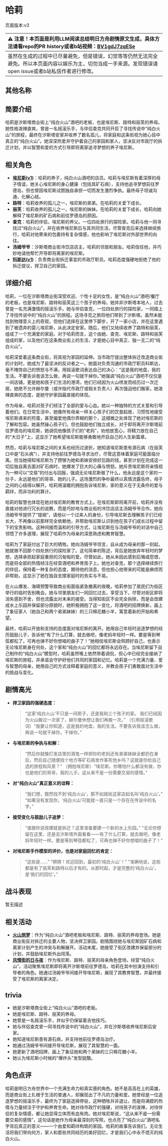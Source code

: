 # 哈莉
页面版本:v3
 

| :warning: 注意！本页面是利用LLM阅读总结明日方舟剧情原文生成，具体方法请看repo的PR history或者b站视频：[BV1gdJ7zqESe](https://www.bilibili.com/video/BV1gdJ7zqESe/)         |
|:----------------------------|
| 虽然在生成的过程中已尽量避免，但是错误，幻觉等等仍然无法完全避免。所以本页面内容以娱乐为主，切勿当成一手来源。发现错误请open issue或者b站私信作者进行修改。|



## 其他名称

## 简要介绍
哈莉是汐斯塔商业街上“纯白火山”酒吧的老板，也是埃尼斯、路特和丽芙的养母。她性格泼辣直爽，曾是一名摇滚乐手，与伴侣查克共同开启了寻找传说中“纯白火山”的旅程，最终在汐斯塔安家并收养了数名孤儿，将家庭和这条街视为她心目中真正的“纯白火山”。她深深热爱并守护着自己的家园和家人，坚决反对市政厅的拆迁计划，并以智慧和爱的方式引导即将离家追寻梦想的养子埃尼斯。
## 相关角色
-   **[埃尼斯](extended_char_ai_ni_si.md)([v1](../chars/extended_char_ai_ni_si.md))**：哈莉的养子，纯白火山酒吧的店员。哈莉与埃尼斯有着深厚的母子情谊，她关心埃尼斯的身心健康（包括其矿石病），支持他追寻梦想前往罗德岛，但也曾因埃尼斯试图独自承担一切而发生激烈争执。最终母子坦诚沟通，化解心结。
-   **路特**：哈莉收养的孤儿之一，埃尼斯的弟弟。在哈莉的关爱下成长。
-   **丽芙**：哈莉收养的孤儿之一，埃尼斯的妹妹。在哈莉的关爱下成长，哈莉向她解释了埃尼斯的矿石病和前往罗德岛的原因。
-   **查克**：哈莉的伴侣，埃尼斯的养父。一位四处旅行的探险家。哈莉与他一同寻找过“纯白火山”，并在收养埃尼斯后与其共同生活，尽管查克后来选择继续旅行，哈莉对他寄来的包裹持有复杂情感，他也影响了埃尼斯对外部世界的向往。
-   **汤姆爷爷**：汐斯塔商业街冷饮店店主，哈莉的邻居和朋友。哈莉信任他，并巧妙地请他帮忙开导即将离家的埃尼斯。
-   **[科斯达](extended_char_ke_si_da.md)([v1](../chars/extended_char_ke_si_da.md))**：负责商业街拆迁事宜的市政厅职员。哈莉态度强硬地拒绝了他的拆迁提议，捍卫自己的家园。
## 详细介绍
哈莉，一位在汐斯塔商业街深受欢迎、个性十足的女性，是“纯白火山”酒吧/餐厅的老板，也是埃尼斯、路特和丽芙这三个孩子的养母。她并非汐斯塔本地人，过去曾是一名充满激情的摇滚乐手。她与伴侣查克，一位四处旅行的探险家，一同踏上了寻找传说中的“纯白火山”的旅程。这场寻觅之旅将他们带到了汐斯塔。虽然未能找到物理意义上的奇观，但他们选择在这里停下脚步，开了一家小店，并在这里遇到了被遗弃的婴儿埃尼斯，从此决定安家。随后，他们又陆续收养了路特和丽芙，组成了一个充满爱的家庭。对于哈莉而言，这个由她、查克、埃尼斯、路特和丽芙组成的家，以及他们在这条商业街上的生活，才是她心目中真正、独一无二的“纯白火山”。

哈莉深爱着这条商业街，将其视为家园的延伸。当市政厅提出整体拆迁改造商业街的计划时，她成为了最坚决的反对者之一。她面对负责沟通的市政厅职员科斯达，毫不掩饰自己的愤怒与不满，用摇滚歌词表达自己的决心：“这是我的地盘，我的生活。不要告诉我该怎么做，再说一句就干掉你。”她强调“纯白火山”酒吧不仅仅是一间店铺，更是她和孩子们生活的港湾，他们已经因为火山喷发而经历过一次迁居，她绝不允许赫尔曼（或许指代市政厅或相关负责人）再次强迫他们搬家。她泼辣直爽的态度，是她守护家园最直接的体现。

作为母亲，哈莉对孩子们倾注了全部的爱与心血。她以一种独特的方式关爱和引导着他们。在日常生活中，她像所有母亲一样关心孩子们的饮食起居，习惯性地接受埃尼斯递来的煎蛋，甚至偏爱他偶尔弄糊的那个，这细微之处体现了她对埃尼斯的了解和包容。她虽然操心孩子们，但也鼓励他们独立成长，对于即将离开汐斯塔前往罗德岛的埃尼斯，她调侃他像孩子们的“老妈”，劝他放宽心，将精力放在自己的“大日子”上，这显示了她希望埃尼斯能够勇敢地开启自己的人生新篇章。

然而，哈莉与埃尼斯之间的关系也经历过波折。她知道埃尼斯患有源石病（在丽芙口中是“石头病”），并支持他前往罗德岛寻求治疗，尽管这意味着家庭可能面临分离。但当她得知埃尼斯为了攒够为她和弟妹安排好后路的钱，甚至计划在完成这一切后独自离去面对矿石病时，她爆发了巨大的心痛与愤怒。她斥责埃尼斯将亲情视为一种可以“交易”的付出与回报，强调无论埃尼斯做了什么，他永远是这个家的一份子，永远是他们的哥哥、她的儿子。这场激烈的争吵最终以真情流露告终，母子之间的心结得以解开。哈莉用温暖的拥抱告诉埃尼斯，家的意义在于无条件的爱与羁绊，而非功利的算计。

哈莉的智慧也体现在她对埃尼斯的教育方式上。在埃尼斯即将离开前，哈莉并没有直接对他进行冗长的说教，而是巧妙地与商业街的冷饮店店主汤姆爷爷合作。她向汤姆爷爷提供了“提纲”，请他以一个过来人的身份，引导埃尼斯去理解孩子们已经长大，不再像以前那样完全依赖他，并帮助埃尼斯认识到他在孩子们成长过程中留下的宝贵影响。这种间接而温和的引导方式，让埃尼斯在与汤姆爷爷的对话中自己领悟了许多道理，展现了哈莉作为母亲的深思熟虑和教育智慧。

哈莉为了家庭付出了巨大的牺牲。她向汤姆爷爷坦言，自从成为母亲的那一刻起，她就做不回那个四处旅行的探险家了。这句简单的陈述，背后是她放弃年轻时的梦想，选择承担起家庭重担的沉甸甸的爱。尽管如此，她从未因此感到后悔或怨恨，而是将全部的热情倾注在经营酒吧和养育孩子上。她也对查克，那个选择继续旅行的伴侣，保持着一种复杂的态度，期待他的消息，但也担心他带来的可能是麻烦而非帮助，这显示了她在独自支撑家庭时的务实与不易。

在火山爆发、海啸预警导致商业街面临紧急撤离的夜晚，哈莉参加了居民们为街区举行的临时告别晚会。她与邻里朋友们一同回忆过去，享受当下，尽管对街区即将消失感到不舍，但也流露出对未来的接受。当得知街区不会完全拆除，而是会改建成水上乐园并保留部分原貌时，她积极拥抱了这一变化，将酒吧的招牌换新，画上了象征家人（她自己和两个弟弟妹妹）的三只棉花糖小羊，寓意着新的开始和希望。

最终，哈莉以开放和支持的态度面对埃尼斯的离开。她用自己年轻时追逐梦想的经历鼓励儿子，告诉他“有了什么打算，就去做吧，像老妈年轻时一样。要是等到琴弦都松了，可再也弹不好你想唱的曲子了！”她相信埃尼斯会照顾好自己，也表示无论埃尼斯身在何处，这个家和“纯白火山”的回忆都将永远存在。当埃尼斯留下自己制作的“纯白火山”模型时，哈莉虽然嘴上依然带着调侃，但心中已经完全接纳了埃尼斯的旅程，并承诺会守护好他们共同的家园和记忆。哈莉是一个充满力量、爱与智慧的母亲，她用自己的方式诠释着家庭的意义，并教会孩子们勇敢面对生活中的挑战与变化。
## 剧情高光
*   **捍卫家园的强硬态度：**
    > “这家‘纯白火山’不只是一间房子，还是我和三个孩子的家。 我们已经因为火山搬过一次家了，赫尔曼休想让我们再搬一次。”
    > （引用摇滚歌词）“我要让你知道，这是我的地盘，我的生活。不要告诉我该怎么做，再说一句就干掉你，干掉你。”
*   **与埃尼斯的争执与和解：**
    > “然后你就像打发店里的酒鬼一样把你的老妈还有弟弟妹妹全都扔在身后，然后自己随便找个地方等矿石病发作客死他乡吗？这就是你给自己选的旅程和风景？”
    > （拥抱埃尼斯）“埃尼斯。你哪怕什么都没有做，你也是他们的哥哥，我的儿子。这从来不是一份需要交易的感情。”
*   **对“纯白火山”真正意义的诠释：**
    > “我们想，既然找不到‘纯白火山’，那不如就给这家店起名叫‘纯白火山’。”
    > “如果没有发现你，‘纯白火山’可能就一直只是一个存在在传说中的名字。”
*   **接受变化与鼓励儿子追梦：**
    > “谁跟你说改建就是拆迁？这里准备要建一个新的水上乐园。”
    > “无论你想留在这里，还是去汐斯塔外面看看——有了什么打算，就去做吧，像老妈年轻时一样。要是等到琴弦都松了，可再也弹不好你想唱的曲子了！”
*   **对埃尼斯手作模型的评价，也是对家庭回忆的肯定：**
    > “这些是......”
    > “锵锵！欢迎回到，最初的‘纯白火山’！”
    > “准确地说，这些都是有了丽芙和路特以后才有的。从那时起，才是完整的‘纯白火山’，是‘我们的回忆’。”
## 战斗表现
暂无描述
## 相关活动
-   **[火山旅梦](../stories/act27side.md)**：作为“纯白火山”酒吧老板和埃尼斯、路特、丽芙的养母登场。她是商业街反对拆迁的主要人物，坚决捍卫家园。剧情围绕她与埃尼斯因矿石病和离家计划产生的冲突与和解展开。活动末尾，她接受了街区改建并保留部分的计划，并鼓励埃尼斯外出闯荡。
-   **[风情街的日与夜](../stories/story_bryota_set_1.md)**：作为埃尼斯、路特、丽芙的母亲角色登场，经营“纯白火山”。活动聚焦埃尼斯即将离开汐斯塔前往罗德岛，哈莉在其中扮演支持和引导者的角色。她通过汤姆爷爷间接开导埃尼斯，展现了其教育智慧，并最终接受了埃尼斯的离家决定。
## trivia
*   她是汐斯塔商业街上“纯白火山”酒吧的老板。
*   她是埃尼斯、路特、丽芙的养母。
*   她曾是一名摇滚乐手，并似乎仍保留着吉他技巧。
*   她与伴侣查克曾一同寻找传说中的“纯白火山”，并在汐斯塔收养埃尼斯后安家。
*   她知道埃尼斯患有源石病，并支持他前往罗德岛治疗。
*   她通过汤姆爷爷间接开导埃尼斯，展现了其智慧的一面。
*   她更新了酒吧招牌，画上了象征她和两个弟妹的三只棉花糖小羊。
*   她认为埃尼斯小时候的“爆炸头”发型挺酷。
## 角色点评
哈莉是明日方舟世界中一个充满生命力和真实感的角色。她不是高高在上的英雄，而是商业街上扎根于生活的普通人，却展现出了不凡的力量和爱。她曾经是一位追逐梦想的摇滚乐手，最终为了家庭选择停驻，这种牺牲并非退让，而是将满腔的热情与力量倾注于守护和养育生命。她对待市政厅的强硬，对待孩子的泼辣，对待伴侣的复杂情感，都让她显得立体而有血有肉。她对埃尼斯说，“这从来不是一份需要交易的感情”，这句话是她作为母亲最深刻的写照，也点亮了“纯白火山”酒吧名字背后真正的意义——一个由爱和羁绊构筑的家园。哈莉的故事告诉我们，无论生活将我们带向何方，家人和那些共同经历的美好回忆，才是我们心中永不熄灭的纯白火山。